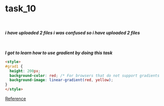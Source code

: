 # task_10
<br></br>
***i have uploaded 2 files i was confused so i have uploaded  2 files***

<br></br>
***I got to learn how to use gradient by doing this task***
```html
<style>
#grad1 {
  height: 200px;
  background-color: red; /* For browsers that do not support gradients */
  background-image: linear-gradient(red, yellow);
}
</style>
```

[Reference](https://www.w3schools.com/)
